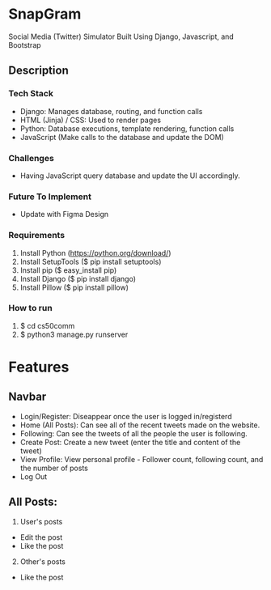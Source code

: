 # SnapGram
Social Media (Twitter) Simulator Built Using Django, Javascript, and Bootstrap
## Description
### Tech Stack
- Django: Manages database, routing, and function calls
- HTML (Jinja) / CSS: Used to render pages
- Python: Database executions, template rendering, function calls
- JavaScript (Make calls to the database and update the DOM)
### Challenges
- Having JavaScript query database and update the UI accordingly.
### Future To Implement
- Update with Figma Design

### Requirements
1. Install Python (https://python.org/download/)
1. Install SetupTools ($ pip install setuptools)
1. Install pip ($ easy_install pip)
1. Install Django ($ pip install django)
1. Install Pillow ($ pip install pillow)

### How to run
1. $ cd cs50comm
1. $ python3 manage.py runserver

# Features


## Navbar
- Login/Register: Diseappear once the user is logged in/registerd
- Home (All Posts): Can see all of the recent tweets made on the website.
- Following: Can see the tweets of all the people the user is following.
- Create Post: Create a new tweet (enter the title and content of the tweet)
- View Profile: View personal profile - Follower count, following count, and the number of posts
- Log Out

## All Posts:
1) User's posts
- Edit the post
- Like the post
2) Other's posts
- Like the post
